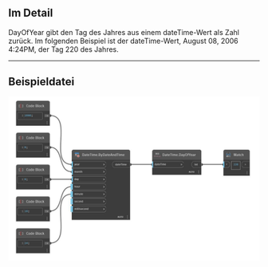 ## Im Detail
DayOfYear gibt den Tag des Jahres aus einem dateTime-Wert als Zahl zurück. Im folgenden Beispiel ist der dateTime-Wert, August 08, 2006 4:24PM, der Tag 220 des Jahres.
___
## Beispieldatei

![DayOfYear](./DSCore.DateTime.DayOfYear_img.jpg)

